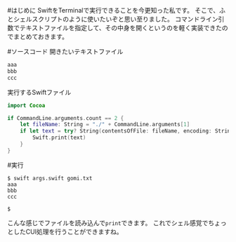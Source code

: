 <!-- title:Swift：Terminalで実行するときコマンドライン引数でファイル指定して開く -->
#はじめに
SwiftをTerminalで実行できることを今更知った私です。
そこで、ふとシェルスクリプトのように使いたいぞと思い至りました。
コマンドライン引数でテキストファイルを指定して、その中身を開くというのを軽く実装できたのでまとめておきます。

#ソースコード
開きたいテキストファイル

```text:gomi.txt
aaa
bbb
ccc
```

実行するSwiftファイル

```swift:args.swift
import Cocoa

if CommandLine.arguments.count == 2 {
	let fileName: String = "./" + CommandLine.arguments[1]
	if let text = try? String(contentsOfFile: fileName, encoding: String.Encoding.utf8) {
		Swift.print(text)
	}
}
```

#実行
```text:terminal
$ swift args.swift gomi.txt
aaa
bbb
ccc

$
```
こんな感じでファイルを読み込んで`print`できます。
これでシェル感覚でちょっとしたCUI処理を行うことができますね。
